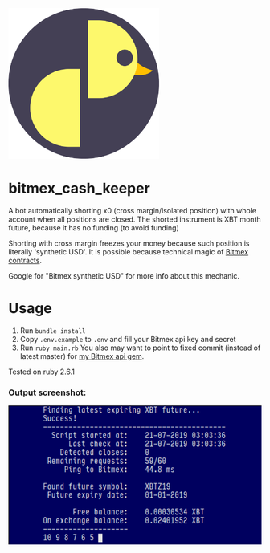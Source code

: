 <img src="https://raw.githubusercontent.com/dominikduda/config_files/master/dd_logo_blue_bg.png" width="300" height="300" />

# bitmex_cash_keeper
A bot automatically shorting x0 (cross margin/isolated position) with whole account when all positions are closed.
The shorted instrument is XBT month future, because it has no funding (to avoid funding)

Shorting with cross margin freezes your money because such position is literally 'synthetic USD'. It is possible because technical magic of [Bitmex contracts](https://www.bitmex.com/app/perpetualContractsGuide).

Google for "Bitmex synthetic USD" for more info about this mechanic.

# Usage
1. Run `bundle install`
2. Copy `.env.example` to `.env` and fill your Bitmex api key and secret
3. Run `ruby main.rb`
You also may want to point to fixed commit (instead of latest master) for [my Bitmex api gem](https://github.com/dominikduda/bitmex_cash_keeper/blob/master/Gemfile#L3).

Tested on ruby 2.6.1

### Output screenshot:
![output](https://raw.githubusercontent.com/dominikduda/bitmex_cash_keeper/master/bitmex_cash_keeper_output.png)

